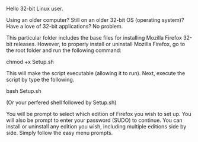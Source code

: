 Hello 32-bit Linux user.

Using an older computer? 
Still on an older 32-bit OS (operating system)?
Have a love of 32-bit applications?
No problem. 

This particular folder includes the base files for installing Mozilla Firefox 32-bit releases. 
However, to properly install or uninstall Mozilla Firefox, go to the root folder and run the following command:

chmod +x Setup.sh

This will make the script executable (allowing it to run). Next, execute the script by type the following.

   bash Setup.sh
   
   (Or your perfered shell followed by Setup.sh)

You will be prompt to select which edition of Firefox you wish to set up. You will also be prompt to enter your password (SUDO) to continue.
You can install or uninstall any edition you wish, including multiple editions side by side. Simply follow the easy menu prompts.
